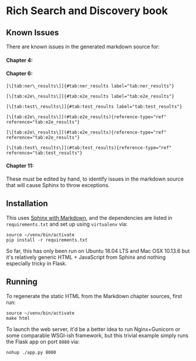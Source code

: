 # Rich Search and Discovery book

## Known Issues

There are known issues in the generated markdown source for:

#### Chapter 4:

#### Chapter 6:

```
[\[tab:ner\_results\]]{#tab:ner_results label="tab:ner_results"}

[\[tab:e2e\_results\]]{#tab:e2e_results label="tab:e2e_results"}

[\[tab:test\_results\]]{#tab:test_results label="tab:test_results"}

[\[tab:e2e\_results\]](#tab:e2e_results){reference-type="ref" reference="tab:e2e_results"}

[\[tab:e2e\_results\]](#tab:e2e_results){reference-type="ref" reference="tab:e2e_results"} 

[\[tab:test\_results\]](#tab:test_results){reference-type="ref" reference="tab:test_results"}
```

#### Chapter 11:

These must be edited by hand, to identify issues in the markdown
source that will cause Sphinx to throw exceptions.


## Installation

This uses [Sphinx with
Markdown](https://docs.readthedocs.io/en/stable/intro/getting-started-with-sphinx.html),
and the dependencies are listed in `requirements.txt` and set up using `virtualenv` via:

```
source ~/venv/bin/activate
pip install -r requirements.txt
```

So far, this has only been run on Ubuntu 18.04 LTS and Mac OSX 10.13.6
but it's relatively generic HTML + JavaScript from Sphinx and nothing
especially tricky in Flask.


## Running

To regenerate the static HTML from the Markdown chapter sources, first
run:

```
source ~/venv/bin/activate
make html
```

To launch the web server, it'd be a better idea to run Nginx+Gunicorn
or some comparable WSGI-ish framework, but this trivial example simply
runs the Flask app on port `8080` via:

```
nohup ./app.py 8080
```
